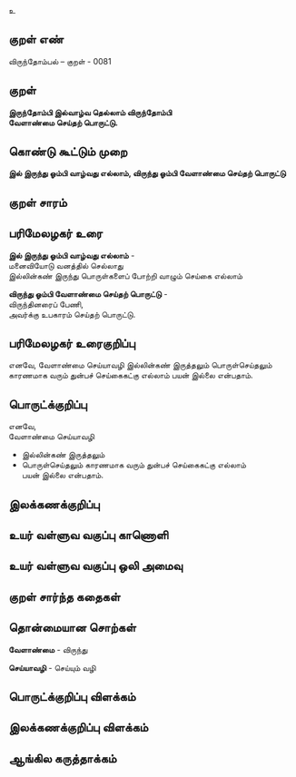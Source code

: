 உ

## குறள் எண் 


விருந்தோம்பல் – குறள் - 0081  

## குறள் 

**இருந்தோம்பி இல்வாழ்வ தெல்லாம் விருந்தோம்பி  
வேளாண்மை செய்தற் பொருட்டு.** 

## கொண்டு கூட்டும் முறை

**இல் இருந்து ஓம்பி வாழ்வது எல்லாம், விருந்து ஓம்பி வேளாண்மை செய்தற் பொருட்டு**

## குறள் சாரம் 


## பரிமேலழகர் உரை

**இல் இருந்து ஓம்பி வாழ்வது எல்லாம்** -  
மனைவியோடு வனத்தில் செல்லாது  
இல்லின்கண் இருந்து பொருள்களைப் போற்றி வாழும் செய்கை எல்லாம்  

**விருந்து ஓம்பி வேளாண்மை செய்தற் பொருட்டு** -  
விருந்தினரைப் பேணி,  
அவர்க்கு உபகாரம் செய்தற் பொருட்டு.

## பரிமேலழகர் உரைகுறிப்பு   

எனவே, வேளாண்மை செய்யாவழி இல்லின்கண் இருத்தலும் பொருள்செய்தலும் காரணமாக வரும் துன்பச் செய்கைகட்கு எல்லாம் பயன் இல்லை என்பதாம்.  

## பொருட்க்குறிப்பு 

எனவே,  
வேளாண்மை செய்யாவழி  
* இல்லின்கண் இருத்தலும்  
* பொருள்செய்தலும் காரணமாக வரும் துன்பச் செய்கைகட்கு எல்லாம்  
பயன் இல்லை என்பதாம். 

## இலக்கணக்குறிப்பு  


## உயர் வள்ளுவ வகுப்பு காணொளி


## உயர் வள்ளுவ வகுப்பு ஒலி அமைவு 

 
## குறள் சார்ந்த கதைகள் 


## தொன்மையான சொற்கள்

**வேளாண்மை** - விருந்து   

**செய்யாவழி** - செய்யும் வழி   

## பொருட்க்குறிப்பு விளக்கம்


## இலக்கணக்குறிப்பு விளக்கம்


## ஆங்கில கருத்தாக்கம் 


